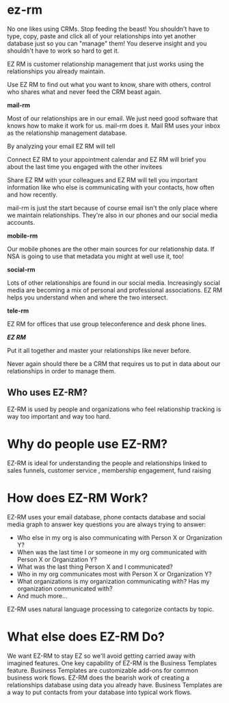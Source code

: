 ez-rm
=======
No one likes using CRMs. Stop feeding the beast! You shouldn't have to type, copy, paste and click all of your relationships into yet another
database just so you can "manage" them! You deserve insight and you shouldn't have to work so hard to get it.

EZ RM is customer relationship management that just works using the relationships you already maintain.

Use EZ RM to find out what you want to know, share with others, control who shares what and 
never feed the CRM beast again.

**mail-rm**

Most of our relationships are in our email. We just need good software that knows how to make it work for us.
mail-rm does it. Mail RM uses your inbox as the relationship management database.

By analyzing your email EZ RM  will tell

Connect EZ RM to your appointment calendar and EZ RM will brief you about the last time you engaged with the other
invitees

Share EZ RM with your colleagues and EZ RM will tell you important information like who else is communicating with 
your contacts, how often and how recently.

mail-rm is just the start because of course email isn't the only place where we maintain relationships. They're also
in our phones and our social media accounts.

**mobile-rm**

Our mobile phones are the other main sources for our relationship data. If NSA is going to use that metadata you might
at well use it, too!

**social-rm**

Lots of other relationships are found in our social media. Increasingly social media are becoming a mix of personal
and professional associations. EZ RM helps you understand when and where the two intersect.

**tele-rm**

EZ RM for offices that use group teleconference and desk phone lines.

***EZ RM***

Put it all together and master your relationships like never before.

Never again should there be a CRM that requires us to put in data about our relationships in order to manage them.

Who uses EZ-RM?
---------------
EZ-RM is used by people and organizations who feel relationship tracking is way too important and way too hard. 

Why do people use EZ-RM?
=============================
EZ-RM is ideal for understanding the people and relationships linked to sales funnels, customer service , membership engagement, fund raising

How does EZ-RM Work?
====================
EZ-RM uses your email database, phone contacts database and social media graph to answer key questions you are always trying to answer:
* Who else in my org is also communicating with Person X or Organization Y?
* When was the last time I or someone in my org communicated with Person X or Organization Y?
* What was the last thing Person X and I communicated?
* Who in my org communicates most with Person X or Organization Y?
* What organizations is my organization communicating with? Has my organization communicated with?
* And much more...

EZ-RM uses natural language processing to categorize contacts by topic.

What else does EZ-RM Do?
========================
We want EZ-RM to stay EZ so we'll avoid getting carried away with imagined features. One key capability of EZ-RM is the
Business Templates feature. Business Templates are customizable add-ons for common business work flows. EZ-RM does the bearish work of creating a relationships database using data you already have. Business Templates are a way to put contacts from your database into typical work flows.
